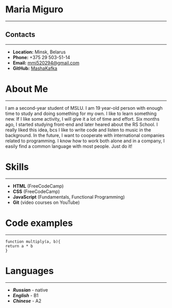 # Maria Miguro #
***
## Contacts ##
***
- **Location:** Minsk, Belarus
- **Phone:** +375 29 503-51-14
- **Email:** mmi520294@gmail.com
- **GitHub:** [MashaKafka](https://github.com/MashaKafka)

# About Me #
***
I am a second-year student of MSLU. I am 19 year-old person with enough time to study and doing something for my own. I like to learn something new. If I like some activity, I will give it a lot of time and effort. Six months ago, I started studying front-end and later heared about the RS School. I really liked this idea, bcs I like to write code and listen to music in the background. In the future, I want to cooperate with international companies related to programming. I know how to work both alone and in a company, I easily find a common language with most people.
Just do it! 

# Skills #
***
- **HTML** (FreeCodeCamp)
- **CSS** (FreeCodeCamp)
- **JavaScript** (Fundamentals, Functional Programming)
- **Git** (video courses on YouTube)

# Code examples #
***
```
function multiply(a, b){
return a * b
}
```

# Languages #
***
+ ***Russian*** - native
+ ***English*** - B1
+ ***Chinese*** - A2